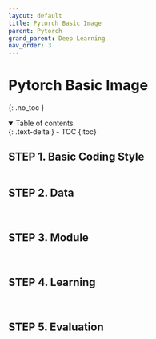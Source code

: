 ```yaml
---
layout: default
title: Pytorch Basic Image
parent: Pytorch
grand_parent: Deep Learning
nav_order: 3
---
```


# Pytorch Basic Image
{: .no_toc }

<details open markdown="block">
  <summary>
    Table of contents
  </summary>
  {: .text-delta }
- TOC
{:toc}
</details>

<!------------------------------------ STEP ------------------------------------>

## STEP 1. Basic Coding Style

```python
```

<!------------------------------------ STEP ------------------------------------>

## STEP 2. Data 


<br>

<!------------------------------------ STEP ------------------------------------>

## STEP 3. Module


<br>

<!------------------------------------ STEP ------------------------------------>

## STEP 4. Learning



<br>


<!------------------------------------ STEP ------------------------------------>

## STEP 5. Evaluation



<br>
